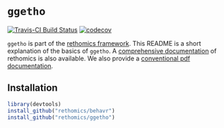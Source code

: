 # `ggetho` 
[![Travis-CI Build Status](https://travis-ci.org/rethomics/ggetho.svg?branch=master)](https://travis-ci.org/rethomics/ggetho)
[![codecov](https://codecov.io/gh/rethomics/ggetho/branch/master/graph/badge.svg)](https://codecov.io/gh/rethomics/ggetho)

<!-- [![AppVeyor Build Status](https://ci.appveyor.com/api/projects/status/github/tidyverse/hms?branch=master&svg=true)](https://ci.appveyor.com/project/tidyverse/hms)  -->

<!-- [![Coverage Status](https://img.shields.io/codecov/c/github/tidyverse/hms/master.svg)](https://codecov.io/github/tidyverse/hms?branch=master) [![CRAN_Status_Badge](http://www.r-pkg.org/badges/version/hms)](https://cran.r-project.org/package=hms) -->

`ggetho` is part of the [rethomics framework](https://rethomics.github.io/).
This README is a short explanation of the basics of `ggetho`.
A [comprehensive documentation](https://rethomics.github.io/ggetho.html) of rethomics is also available.
We also provide a [conventional pdf documentation](ggetho.pdf).


## Installation


```r
library(devtools)
install_github("rethomics/behavr")
install_github("rethomics/ggetho")
```
